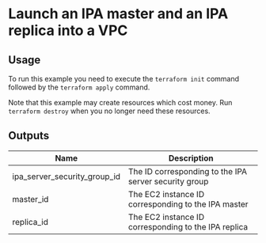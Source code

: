 # Launch an IPA master and an IPA replica into a VPC #

## Usage ##

To run this example you need to execute the `terraform init` command
followed by the `terraform apply` command.

Note that this example may create resources which cost money. Run
`terraform destroy` when you no longer need these resources.

## Outputs ##

| Name | Description |
|------|-------------|
| ipa_server_security_group_id | The ID corresponding to the IPA server security group |
| master_id | The EC2 instance ID corresponding to the IPA master |
| replica_id | The EC2 instance ID corresponding to the IPA replica |
